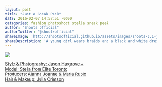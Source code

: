 ```yaml
---
layout: post
title: "Just a Sneak Peek"
date: 2016-02-07 14:57:51 -0500
categories: fashion photoshoot stella sneak peek 
author: "Shoots Official"
authorTwitter: "@shootsofficial"
shareImage: 'http://shootsofficial.github.io/assets/images/shoots-1.1-jasonhargrove-stella-bracelets-braids.jpeg'
shareDescription: 'A young girl wears braids and a black and white dress from Anthropologie. On her wrists are bracelets made of rope.'
---
```


<a href="http://shootsofficial.github.io/assets/images/shoots-1.1-jasonhargrove-stella-bracelets-braids.jpeg">
	<img src="{{ page.shareImage }}"> 

<!--more-->

 Style & Photography: Jason Hargrove +  
 Model: Stella from Elite Toronto  
 Producers: Alanna Joanne & Maria Rubio  
 Hair & Makeup: Julia Crimson  
 